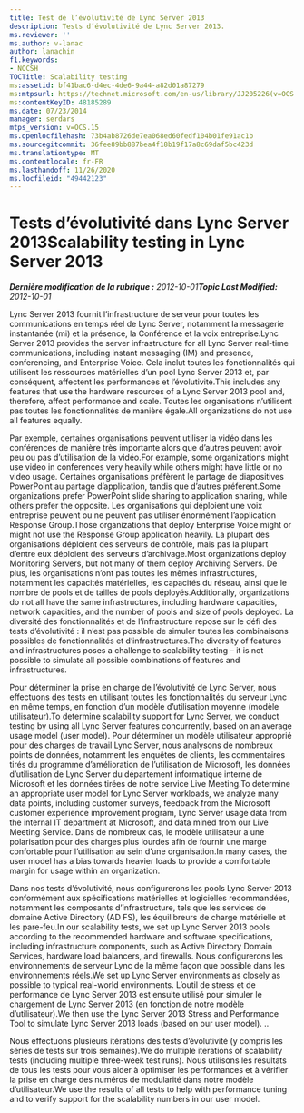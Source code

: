 ```yaml
---
title: Test de l’évolutivité de Lync Server 2013
description: Tests d’évolutivité de Lync Server 2013.
ms.reviewer: ''
ms.author: v-lanac
author: lanachin
f1.keywords:
- NOCSH
TOCTitle: Scalability testing
ms:assetid: bf41bac6-d4ec-4de6-9a44-a82d01a87279
ms:mtpsurl: https://technet.microsoft.com/en-us/library/JJ205226(v=OCS.15)
ms:contentKeyID: 48185289
ms.date: 07/23/2014
manager: serdars
mtps_version: v=OCS.15
ms.openlocfilehash: 73b4ab8726de7ea068ed60fedf104b01fe91ac1b
ms.sourcegitcommit: 36fee89bb887bea4f18b19f17a8c69daf5bc423d
ms.translationtype: MT
ms.contentlocale: fr-FR
ms.lasthandoff: 11/26/2020
ms.locfileid: "49442123"
---
```

# <a name="scalability-testing-in-lync-server-2013"></a><span data-ttu-id="9e610-103">Tests d’évolutivité dans Lync Server 2013</span><span class="sxs-lookup"><span data-stu-id="9e610-103">Scalability testing in Lync Server 2013</span></span>

<div data-xmlns="http://www.w3.org/1999/xhtml">

<div class="topic" data-xmlns="http://www.w3.org/1999/xhtml" data-msxsl="urn:schemas-microsoft-com:xslt" data-cs="https://msdn.microsoft.com/">

<div data-asp="https://msdn2.microsoft.com/asp">



</div>

<div id="mainSection">

<div id="mainBody"><span data-ttu-id="9e610-104">

<span> </span></span><span class="sxs-lookup"><span data-stu-id="9e610-104">

<span> </span></span></span>

<span data-ttu-id="9e610-105">_**Dernière modification de la rubrique :** 2012-10-01_</span><span class="sxs-lookup"><span data-stu-id="9e610-105">_**Topic Last Modified:** 2012-10-01_</span></span>

<span data-ttu-id="9e610-106">Lync Server 2013 fournit l’infrastructure de serveur pour toutes les communications en temps réel de Lync Server, notamment la messagerie instantanée (mi) et la présence, la Conférence et la voix entreprise.</span><span class="sxs-lookup"><span data-stu-id="9e610-106">Lync Server 2013 provides the server infrastructure for all Lync Server real-time communications, including instant messaging (IM) and presence, conferencing, and Enterprise Voice.</span></span> <span data-ttu-id="9e610-107">Cela inclut toutes les fonctionnalités qui utilisent les ressources matérielles d’un pool Lync Server 2013 et, par conséquent, affectent les performances et l’évolutivité.</span><span class="sxs-lookup"><span data-stu-id="9e610-107">This includes any features that use the hardware resources of a Lync Server 2013 pool and, therefore, affect performance and scale.</span></span> <span data-ttu-id="9e610-108">Toutes les organisations n’utilisent pas toutes les fonctionnalités de manière égale.</span><span class="sxs-lookup"><span data-stu-id="9e610-108">All organizations do not use all features equally.</span></span>

<span data-ttu-id="9e610-109">Par exemple, certaines organisations peuvent utiliser la vidéo dans les conférences de manière très importante alors que d’autres peuvent avoir peu ou pas d’utilisation de la vidéo.</span><span class="sxs-lookup"><span data-stu-id="9e610-109">For example, some organizations might use video in conferences very heavily while others might have little or no video usage.</span></span> <span data-ttu-id="9e610-110">Certaines organisations préfèrent le partage de diapositives PowerPoint au partage d’application, tandis que d’autres préfèrent.</span><span class="sxs-lookup"><span data-stu-id="9e610-110">Some organizations prefer PowerPoint slide sharing to application sharing, while others prefer the opposite.</span></span> <span data-ttu-id="9e610-111">Les organisations qui déploient une voix entreprise peuvent ou ne peuvent pas utiliser énormément l’application Response Group.</span><span class="sxs-lookup"><span data-stu-id="9e610-111">Those organizations that deploy Enterprise Voice might or might not use the Response Group application heavily.</span></span> <span data-ttu-id="9e610-112">La plupart des organisations déploient des serveurs de contrôle, mais pas la plupart d’entre eux déploient des serveurs d’archivage.</span><span class="sxs-lookup"><span data-stu-id="9e610-112">Most organizations deploy Monitoring Servers, but not many of them deploy Archiving Servers.</span></span> <span data-ttu-id="9e610-113">De plus, les organisations n’ont pas toutes les mêmes infrastructures, notamment les capacités matérielles, les capacités du réseau, ainsi que le nombre de pools et de tailles de pools déployés.</span><span class="sxs-lookup"><span data-stu-id="9e610-113">Additionally, organizations do not all have the same infrastructures, including hardware capacities, network capacities, and the number of pools and size of pools deployed.</span></span> <span data-ttu-id="9e610-114">La diversité des fonctionnalités et de l’infrastructure repose sur le défi des tests d’évolutivité : il n’est pas possible de simuler toutes les combinaisons possibles de fonctionnalités et d’infrastructures.</span><span class="sxs-lookup"><span data-stu-id="9e610-114">The diversity of features and infrastructures poses a challenge to scalability testing – it is not possible to simulate all possible combinations of features and infrastructures.</span></span>

<span data-ttu-id="9e610-115">Pour déterminer la prise en charge de l’évolutivité de Lync Server, nous effectuons des tests en utilisant toutes les fonctionnalités du serveur Lync en même temps, en fonction d’un modèle d’utilisation moyenne (modèle utilisateur).</span><span class="sxs-lookup"><span data-stu-id="9e610-115">To determine scalability support for Lync Server, we conduct testing by using all Lync Server features concurrently, based on an average usage model (user model).</span></span> <span data-ttu-id="9e610-116">Pour déterminer un modèle utilisateur approprié pour des charges de travail Lync Server, nous analysons de nombreux points de données, notamment les enquêtes de clients, les commentaires tirés du programme d’amélioration de l’utilisation de Microsoft, les données d’utilisation de Lync Server du département informatique interne de Microsoft et les données tirées de notre service Live Meeting.</span><span class="sxs-lookup"><span data-stu-id="9e610-116">To determine an appropriate user model for Lync Server workloads, we analyze many data points, including customer surveys, feedback from the Microsoft customer experience improvement program, Lync Server usage data from the internal IT department at Microsoft, and data mined from our Live Meeting Service.</span></span> <span data-ttu-id="9e610-117">Dans de nombreux cas, le modèle utilisateur a une polarisation pour des charges plus lourdes afin de fournir une marge confortable pour l’utilisation au sein d’une organisation.</span><span class="sxs-lookup"><span data-stu-id="9e610-117">In many cases, the user model has a bias towards heavier loads to provide a comfortable margin for usage within an organization.</span></span>

<span data-ttu-id="9e610-118">Dans nos tests d’évolutivité, nous configurerons les pools Lync Server 2013 conformément aux spécifications matérielles et logicielles recommandées, notamment les composants d’infrastructure, tels que les services de domaine Active Directory (AD FS), les équilibreurs de charge matérielle et les pare-feu.</span><span class="sxs-lookup"><span data-stu-id="9e610-118">In our scalability tests, we set up Lync Server 2013 pools according to the recommended hardware and software specifications, including infrastructure components, such as Active Directory Domain Services, hardware load balancers, and firewalls.</span></span> <span data-ttu-id="9e610-119">Nous configurerons les environnements de serveur Lync de la même façon que possible dans les environnements réels.</span><span class="sxs-lookup"><span data-stu-id="9e610-119">We set up Lync Server environments as closely as possible to typical real-world environments.</span></span> <span data-ttu-id="9e610-120">L’outil de stress et de performance de Lync Server 2013 est ensuite utilisé pour simuler le chargement de Lync Server 2013 (en fonction de notre modèle d’utilisateur).</span><span class="sxs-lookup"><span data-stu-id="9e610-120">We then use the Lync Server 2013 Stress and Performance Tool to simulate Lync Server 2013 loads (based on our user model).</span></span> <span data-ttu-id="9e610-121">.</span><span class="sxs-lookup"><span data-stu-id="9e610-121">.</span></span>

<span data-ttu-id="9e610-122">Nous effectuons plusieurs itérations des tests d’évolutivité (y compris les séries de tests sur trois semaines).</span><span class="sxs-lookup"><span data-stu-id="9e610-122">We do multiple iterations of scalability tests (including multiple three-week test runs).</span></span> <span data-ttu-id="9e610-123">Nous utilisons les résultats de tous les tests pour vous aider à optimiser les performances et à vérifier la prise en charge des numéros de modularité dans notre modèle d’utilisateur.</span><span class="sxs-lookup"><span data-stu-id="9e610-123">We use the results of all tests to help with performance tuning and to verify support for the scalability numbers in our user model.</span></span>

<span data-ttu-id="9e610-124"></div>

<span> </span>

</div>

</div>

</span><span class="sxs-lookup"><span data-stu-id="9e610-124"></div>

<span> </span>

</div>

</div>

</span></span></div>

